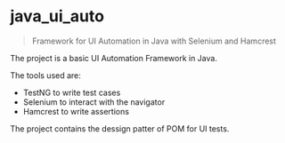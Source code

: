 # java_ui_auto
> Framework for UI Automation in Java with Selenium and Hamcrest

The project is a basic UI Automation Framework in Java.

The tools used are:

* TestNG to write test cases
* Selenium to interact with the navigator
* Hamcrest to write assertions

The project contains the dessign patter of POM for UI tests.
